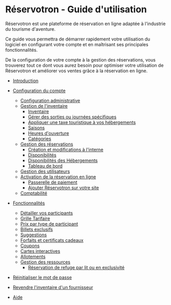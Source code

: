 Réservotron - Guide d'utilisation
=======

Réservotron est une plateforme de réservation en ligne adaptée à l'industrie du tourisme d'aventure. 

Ce guide vous permettra de démarrer rapidement votre utilisation du logiciel en configurant votre compte et en maîtrisant ses principales fonctionnalités. 

De la configuration de votre compte à la gestion des réservations, vous trouverez tout ce dont vous aurez besoin pour optimiser votre utilisation de Réservotron et améliorer vos ventes grâce à la réservation en ligne. 

* [Introduction](README.md)
* [Configuration du compte](configuration_du_compte.md)
   * [Configuration administrative](configuration_administrative.md)
   * [Gestion de l'inventaire](gestion_inventaire.md)
       * [Inventaire](inventaire.md)
        * [Gérer des sorties ou journées spécifiques](publier_des_sorties_ou_journees_specifiques.md)
        * [Appliquer une taxe touristique à vos hébergements](taxe-touristique.md)
       * [Saisons](saisons.md)
       * [Heures d'ouverture](heures_douverture.md)
       * [Catégories](cat.md)
   * [Gestion des réservations](gestion_des_reservations.md)
       * [Création et modifications à l'interne](creation_et_modifications_a_linterne.md)
       * [Disponibilités](disponibilites.md)
       * [Disponibilités des Hébergements](disponibilites_des_hebergements.md)
       * [Tableau de bord](tableau_de_bord.md)
   * [Gestion des utilisateurs](gestion_des_utilisateurs.md)
   * [Activation de la réservation en ligne](activation_de_la_reservation_en_ligne.md)
       * [Passerelle de paiement](configuration_de_la_passerelle_de_paiement.md)
       * [Ajouter Réservotron sur votre site](ajoutez_reservotron_sur_votre_site.md)
   * [Comptabilité](comptabilite.md)

* [Fonctionnalités](fonctionnalites.md)
   * [Détailler vos participants](detailler_vos_participants.md)
   * [Grille Tarifaire](grille_tarifaire1.md)
   * [Prix par type de participant](prix_par_type_de_participant.md)
   * [Billets exclusifs](billets_exclusifs.md)
   * [Suggestions](suggestions.md)
   * [Forfaits et certificats cadeaux](forfaits_et_certificats_cadeaux.md)
   * [Coupons](coupons.md)
   * [Cartes interactives](cartes_interactives.md)
   * [Allotements](allotements.md)
   * [Gestion des ressources](assignation_de_ressources.md)
       * [Réservation de refuge par lit ou en exclusivité](reservation_de_refuge_par_lit_ou_en_exclusivite.md)
* [Réinitialiser le mot de passe](reinitialiser_le_mot_de_passe.md)
*  [Revendre l'inventaire d'un fournisseur](revendre_linventaire_dun_fournisseur.md)
* [Aide](aide.md)